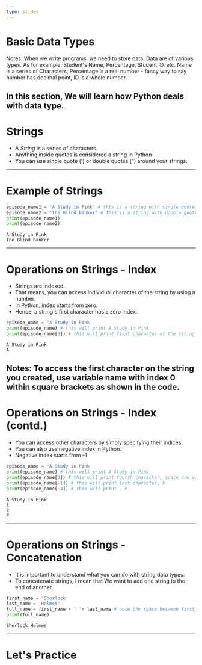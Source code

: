 ```yaml
---
type: slides
---
```

# Basic Data Types

Notes: When we write programs, we need to store data. Data are of various types. As for example: Student's Name, Percentage, Student ID, etc. Name is a series of Characters, Percentage is a real number - fancy way to say number has decimal point, ID is a whole number.

In this section, We will learn how Python deals with data type.
---
# Strings

- A _String_ is a series of characters.
- Anything inside quotes is considered a string in Python
- You can use single quote (') or double quotes (") around your strings.
---
# Example of Strings

```python
episode_name1 = 'A Study in Pink' # this is a string with single quote
episode_name2 = "The Blind Banker" # this is a string with double quotes
print(episode_name1)
print(episode_name2)
```

```out
A Study in Pink
The Blind Banker
```
---
# Operations on Strings - Index

- Strings are indexed.
- That means, you can access individual character of the string by using a number.
- In Python, index starts from zero.
- Hence, a string's first character has a zero index.

```python
episode_name = 'A Study in Pink'
print(episode_name) # this will print A Study in Pink
print(episode_name[0]) # this will print first character of the string i.e. A
```

```out
A Study in Pink
A
```
Notes: To access the first character on the string you created, use variable name with index 0 within square brackets as shown in the code.
---
# Operations on Strings - Index (contd.)

- You can access other characters by simply specifying their indices.
- You can also use negative index in Python.
- Negative index starts from -1

```python
episode_name = 'A Study in Pink'
print(episode_name) # this will print A Study in Pink
print(episode_name[3]) # this will print fourth character, space are counted.
print(episode_name[-1]) # this will print last character, k
print(episode_name[-4]) # this will print - P
```

```out
A Study in Pink
t
k
P
```
---
# Operations on Strings - Concatenation

- It is important to understand what you can do with string data types.
- To concatenate strings, I mean that We want to add one string to the end of another.

```python
first_name = 'Sherlock'
last_name = 'Holmes'
full_name = first_name + ' '+ last_name # note the space between first_name and last_name
print(full_name)
```
```out
Sherlock Holmes
```
---
# Let's Practice
